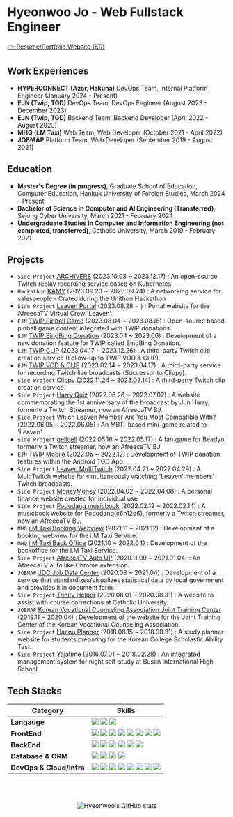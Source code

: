 # Hyeonwoo Jo - Web Fullstack Engineer

[👉 Resume/Portfolio Website (KR)](https://haenu.com)

## Work Experiences
- **HYPERCONNECT (Azar, Hakuna)** DevOps Team, Internal Platform Engineer (January 2024 - Present)
- **EJN (Twip, TGD)** DevOps Team, DevOps Engineer (August 2023 - December 2023)
- **EJN (Twip, TGD)** Backend Team, Backend Developer (April 2022 - August 2023)
- **MHQ (i.M Taxi)** Web Team, Web Developer (October 2021 - April 2022)
- **JOBMAP** Platform Team, Web Developer (September 2019 - August 2021)

## Education
- **Master's Degree (in progress)**, Graduate School of Education, Computer Education, Hankuk University of Foreign Studies, March 2024 - Present
- **Bachelor of Science in Computer and AI Engineering (Transferred)**, Sejong Cyber University, March 2021 - February 2024
- **Undergraduate Studies in Computer and Information Engineering (not completed, transferred)**, Catholic University, March 2019 - February 2021

## Projects
- `Side Project` [ARCHIVERS](https://archivers.app) (2023.10.03 ~ 2023.12.17) : An open-source Twitch replay recording service based on Kubernetes.
- `Hackathon` [KAMY](https://front.haenu.dev) (2023.09.23 ~ 2023.09.24) : A networking service for salespeople - Crated during the Unithon Hackathon
- `Side Project` [Leaven Portal](https://leaven.team) (2023.08.28 ~ ) : Portal website for the AfreecaTV Virtual Crew 'Leaven'.
- `EJN` [TWIP Pinball Game](https://pinball.twip.kr) (2023.08.04 ~ 2023.08.18) : Open-source based pinball game content integrated with TWIP donations.
- `EJN` [TWIP BingBing Donation](https://www.cast.help/update/twip-bingbing) (2023.04 ~ 2023.06) : Development of a new donation feature for TWIP called BingBing Donation.
- `EJN` [TWIP CLIP](https://vod.twip.kr) (2023.04.17 ~ 2023.12.26) : A third-party Twitch clip creation service (Follow-up to TWIP VOD & CLIP).
- `EJN` [TWIP VOD & CLIP](https://vod.twip.kr) (2023.02.14 ~ 2023.04.17) : A third-party service for recording Twitch live broadcasts (Successor to Clippy).
- `Side Project` [Clippy](https://clippy.kr) (2022.11.24 ~ 2023.02.14) : A third-party Twitch clip creation service.
- `Side Project` [Harry Quiz](https://test.junharry.com) (2022.06.26 ~ 2022.07.02) : A website commemorating the 1st anniversary of the broadcast by Jun Harry, formerly a Twitch Streamer, now an AfreecaTV BJ.
- `Side Project` [Which Leaven Member Are You Most Compatible With?](https://minigame.leaven.team) (2022.06.05 ~ 2022.06.05) : An MBTI-based mini-game related to 'Leaven'.
- `Side Project` [gellgell](https://gell.leaven.team) (2022.05.16 ~ 2022.05.17) : A fan game for Beadyo, formerly a Twitch streamer, now an AfreecaTV BJ.
- `EJN` [TWIP Mobile](https://www.cast.help/update/twip-app-mvp-update) (2022.05 ~ 2022.12) : Development of TWIP donation features within the Android TGD App.
- `Side Project` [Leaven MultiTwitch](https://multi.leaven.team) (2022.04.21 ~ 2022.04.29) : A MultiTwitch website for simultaneously watching 'Leaven' members' Twitch broadcasts.
- `Side Project` [MoneyMoney](https://money.haenu.com) (2022.04.02 ~ 2022.04.08) : A personal finance website created for individual use.
- `Side Project` [Pododang musicbook](https://music.c6h12o6.kr) (2022.02.12 ~ 2022.02.14) : A musicbook website for Pododang(c6h12o6), formerly a Twitch streamer, now an AfreecaTV BJ.
- `MHQ` [i.M Taxi Booking Webview](https://imforyou.co.kr) (2021.11 ~ 2021.12) : Development of a booking webview for the i.M Taxi Service.
- `MHQ` [i.M Taxi Back Office](https://imforyou.co.kr) (2021.10 ~ 2022.04) : Development of the backoffice for the i.M Taxi Service.
- `Side Project` [AfreecaTV Auto UP](https://chrome.google.com/webstore/detail/afreecatv-auto-up/dclegcffcilobhmapnmoekjecibgglcg) (2020.11.09 ~ 2021.01.04) : An AfreecaTV auto like Chrome extension.
- `JOBMAP` [JDC Job Data Center](https://jobmap.kr) (2020.08 ~ 2021.04) : Development of a service that standardizes/visualizes statistical data by local government and provides it in document form.
- `Side Project` [Trinity Helper](https://cuk.haenu.com) (2020.08.01 ~ 2020.08.31) : A website to assist with course corrections at Catholic University.
- `JOBMAP` [Korean Vocational Counseling Association Joint Training Center](https://hrd.kvoca.org) (2019.11 ~ 2020.04) : Development of the website for the Joint Training Center of the Korean Vocational Counseling Association.
- `Side Project` [Haenu Planner](https://github.com/dokdo2013/haenu-planner-v1) (2018.08.15 ~ 2018.08.31) : A study planner website for students preparing for the Korean College Scholastic Ability Test.
- `Side Project` [Yajatime](https://github.com/dokdo2013/Yajatime) (2016.07.01 ~ 2018.02.28) : An integrated management system for night self-study at Busan International High School.


## Tech Stacks

| Category                    | Skills                                                                                                                                                                                                                                                                                                                                                                                                                                                                                                                                                                                                                                                                                                                                                                                                                                                                                                                                                                                                                                                                         |
| ----------------------- | ---------------------------------------------------------------------------------------------------------------------------------------------------------------------------------------------------------------------------------------------------------------------------------------------------------------------------------------------------------------------------------------------------------------------------------------------------------------------------------------------------------------------------------------------------------------------------------------------------------------------------------------------------------------------------------------------------------------------------------------------------------------------------------------------------------------------------------------------------------------------------------------------------------------------------------------------------------------------------------------------------------------------------------------------------------------------------- |
| **Langauge**            | <img src="https://img.shields.io/badge/TypeScript-3178C6?style=for-the-badge&logo=TypeScript&logoColor=white"> <img src="https://img.shields.io/badge/php-777BB4?style=for-the-badge&logo=php&logoColor=white"> <img src="https://img.shields.io/badge/Python-3776AB?style=for-the-badge&logo=Python&logoColor=white">                                                                                                                                                                                                                                                                                                                                                                                                                                                                                                                                                                                                                                                                                                                                                                                                                                                        |
| **FrontEnd**            | <img src="https://img.shields.io/badge/next.js-000000?style=for-the-badge&logo=next.js&logoColor=white"> <img src="https://img.shields.io/badge/react-61DAFB?style=for-the-badge&logo=react&logoColor=black"> <img src="https://img.shields.io/badge/Chakra UI-319795?style=for-the-badge&logo=Chakra UI&logoColor=white"> <img src="https://img.shields.io/badge/Tailwind CSS-06B6D4?style=for-the-badge&logo=Tailwind CSS&logoColor=white"> <img src="https://img.shields.io/badge/HTML-E34F26?style=for-the-badge&logo=HTML5&logoColor=white"> <img src="https://img.shields.io/badge/CSS-1572B6?style=for-the-badge&logo=CSS3&logoColor=white"> <img src="https://img.shields.io/badge/jQuery-0769AD?style=for-the-badge&logo=jQuery&logoColor=black"> <img src="https://img.shields.io/badge/Bootstrap-7952B3?style=for-the-badge&logo=bootstrap&logoColor=white">  |
| **BackEnd**             | <img src="https://img.shields.io/badge/NestJS-E0234E?style=for-the-badge&logo=NestJS&logoColor=white"> <img src="https://img.shields.io/badge/Express-000000?style=for-the-badge&logo=Express&logoColor=white"> <img src="https://img.shields.io/badge/codeigniter-EF4223?style=for-the-badge&logo=codeigniter&logoColor=white"> <img src="https://img.shields.io/badge/fastapi-009688?style=for-the-badge&logo=fastapi&logoColor=white"> <img src="https://img.shields.io/badge/flask-000000?style=for-the-badge&logo=flask&logoColor=white"> <img src="https://img.shields.io/badge/Socket.io-010101?style=for-the-badge&logo=Socket.io&logoColor=white">                                                                                                                                                                                                                                                                                                                                                                                                                                                                                                                             |
| **Database & ORM**      | <img src="https://img.shields.io/badge/mysql-4479A1?style=for-the-badge&logo=mysql&logoColor=white"> <img src="https://img.shields.io/badge/MariaDB-003545?style=for-the-badge&logo=MariaDB&logoColor=white"> <img src="https://img.shields.io/badge/Redis-DC382D?style=for-the-badge&logo=Redis&logoColor=white"> <img src="https://img.shields.io/badge/Sequelize-000000?style=for-the-badge&logo=Sequelize&logoColor=white">                                                                                                                                                                                                                                                                                                                                                                                                                                                                                                                                       |
| **DevOps & Cloud/Infra** | <img src="https://img.shields.io/badge/linux-FCC624?style=for-the-badge&logo=linux&logoColor=black"> <img src="https://img.shields.io/badge/kubernetes-326CE5?style=for-the-badge&logo=kubernetes&logoColor=white"> <img src="https://img.shields.io/badge/Docker-2496ED?style=for-the-badge&logo=Docker&logoColor=white"> <img src="https://img.shields.io/badge/AWS-232F3E?style=for-the-badge&logo=Amazon AWS&logoColor=white"> <img src="https://img.shields.io/badge/google cloud-4285F4?style=for-the-badge&logo=google cloud&logoColor=white"> <img src="https://img.shields.io/badge/GitHub Actions-2088FF?style=for-the-badge&logo=GitHub Actions&logoColor=white"> <img src="https://img.shields.io/badge/Vercel-000000?style=for-the-badge&logo=Vercel&logoColor=white"> <img src="https://img.shields.io/badge/Jenkins-D24939?style=for-the-badge&logo=Jenkins&logoColor=white">                                                                                                                                                                                                                                                                                                          |


<br><br>

<div align="center">

![Hyeonwoo's GitHub stats](https://github-readme-stats.vercel.app/api?username=dokdo2013&count_private=true&show_icons=true&theme=dracula)

</div>
